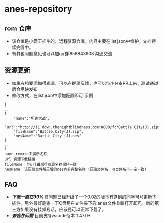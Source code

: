 # anes-repository

## rom 仓库

* 该仓库是小霸王插件的，远程资源仓库，内容主要在list.json中维护，文档持续完善中。
* 有其他问题意见也可以加qq群 858843908 沟通交流

## 资源更新 
* 如果有想要添加得资源，可以在群里反馈，也可以fork分支PR上来，测试通过后会尽快发布
* 修改方式，在list.json中添加配置即可
示例
```
[
...
{
    "name":"坦克大战",
    "url":"http://11.down.thenightblindness.com:8000/fc/Battle.City(J).zip",
    "fileName":"Battle.City(J).zip",
    "nesName":"Battle City (J).nes"
}
...
]
name remote中展示名称
url 资源下载链接
fileName  与url最后得资源名称保持一致
nesName  该压缩文件解压后的nes内容完整名称 (压缩文件名，与文件名不一定一致)
```

## FAQ
* ***下载一直在99%***   该问题已经升级了一个0.02的版本有遇到的同学可以更新下插件，另外最好删除一下C盘用户文件夹下的.anes文件重新打开即可。新的第三方如果没有挂掉的话，应该是可以正常下载了。
* ***兼容性问题*** 目前支持vscode版本 1.47.0+
